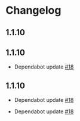 # Changelog
## 1.1.10
## 1.1.10
  * Dependabot update [#18](https://github.com/singer-io/tap-shiphero/pull/18)

## 1.1.10
  * Dependabot update [#18](https://github.com/singer-io/tap-shiphero/pull/18)

  * Dependabot update [#18](https://github.com/singer-io/tap-shiphero/pull/18)